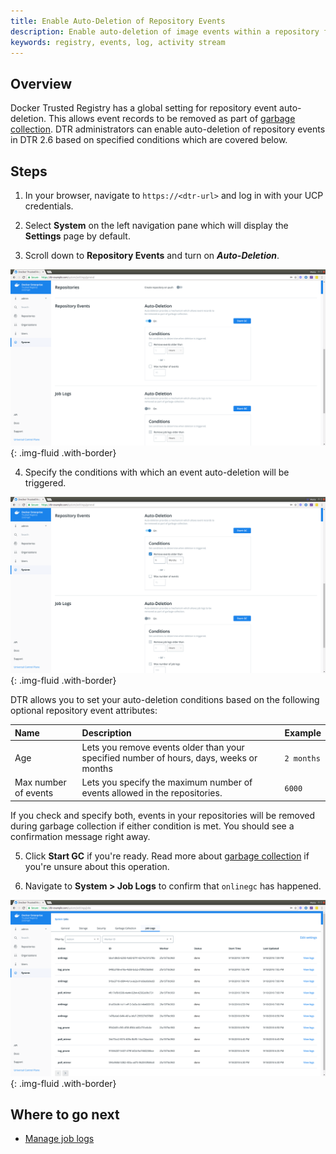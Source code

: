```yaml
---
title: Enable Auto-Deletion of Repository Events
description: Enable auto-deletion of image events within a repository for maintenance.
keywords: registry, events, log, activity stream
---
```


## Overview

Docker Trusted Registry has a global setting for repository event auto-deletion. This allows event records to be removed as part of [garbage collection](../admin/configure/garbage-collection.md). DTR administrators can enable auto-deletion of repository events in DTR 2.6 based on specified conditions which are covered below.

## Steps

1. In your browser, navigate to `https://<dtr-url>` and log in with your UCP credentials.

2. Select **System** on the left navigation pane which will display the **Settings** page by default.

3. Scroll down to **Repository Events** and turn on ***Auto-Deletion***.

![](../../images/auto-delete-repo-events-0.png){: .img-fluid .with-border}

4. Specify the conditions with which an event auto-deletion will be triggered.

![](../../images/auto-delete-repo-events-1.png){: .img-fluid .with-border}

DTR allows you to set your auto-deletion conditions based on the following optional repository event attributes:

| Name            | Description                                        | Example           |
|:----------------|:---------------------------------------------------| :----------------|
| Age        | Lets you remove events older than your specified number of  hours, days, weeks or months| `2 months` |
| Max number of events  | Lets you specify the maximum number of events allowed in the repositories.  | `6000` |

If you check and specify both, events in your repositories will be removed during garbage collection if either condition is met. You should see a confirmation message right away.

5. Click **Start GC** if you're ready. Read more about [garbage collection](../admin/configure/garbage-collection/#under-the-hood) if you're unsure about this operation.

6. Navigate to **System > Job Logs** to confirm that `onlinegc` has happened.

![](../../images/auto-delete-repo-events-2.png){: .img-fluid .with-border}

## Where to go next

- [Manage job logs](/ee/dtr/admin/manage-jobs/audit-jobs-via-ui/)

